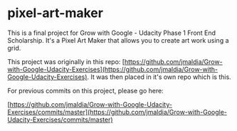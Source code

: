 # pixel-art-maker
This is a final project for Grow with Google - Udacity Phase 1 Front End Scholarship. It's a Pixel Art Maker that allows you to create art work using a grid. 

This project was originally in this repo: [https://github.com/jmaldia/Grow-with-Google-Udacity-Exercises](https://github.com/jmaldia/Grow-with-Google-Udacity-Exercises). It was then placed in it's own repo which is this. 

For previous commits on this project, please go here: 

[https://github.com/jmaldia/Grow-with-Google-Udacity-Exercises/commits/master](https://github.com/jmaldia/Grow-with-Google-Udacity-Exercises/commits/master)
